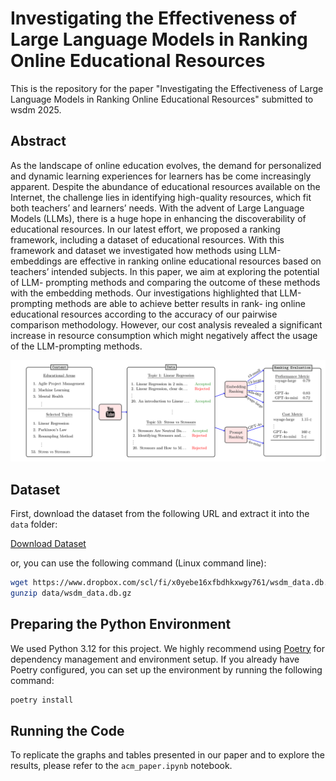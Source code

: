 
# Investigating the Effectiveness of Large Language Models in Ranking Online Educational Resources

This is the repository for the paper "Investigating the Effectiveness of Large Language Models in Ranking Online Educational Resources" submitted to wsdm 2025. 

## Abstract
As the landscape of online education evolves, the demand for personalized and dynamic learning experiences for learners has be come increasingly apparent. Despite the abundance of educational resources available on the Internet, the challenge lies in identifying high-quality resources, which fit both teachers’ and learners’ needs. With the advent of Large Language Models (LLMs), there is a huge hope in enhancing the discoverability of educational resources. In our latest effort, we proposed a ranking framework, including a dataset of educational resources. With this framework and dataset we investigated how methods using LLM-embeddings are effective in ranking online educational resources based on teachers’ intended subjects. In this paper, we aim at exploring the potential of LLM- prompting methods and comparing the outcome of these methods with the embedding methods. Our investigations highlighted that LLM-prompting methods are able to achieve better results in rank- ing online educational resources according to the accuracy of our pairwise comparison methodology. However, our cost analysis revealed a significant increase in resource consumption which might negatively affect the usage of the LLM-prompting methods.

![Framework](toc_wsdm.png)
## Dataset

First, download the dataset from the following URL and extract it into the `data` folder:

[Download Dataset](https://mega.nz/file/zL4UUTCQ#CZJCtR_-Q2sqhSouvBuAPOLaSsOVREfouO-ozCjiYiQ)

or, you can use the following command (Linux command line):

```bash
wget https://www.dropbox.com/scl/fi/x0yebe16xfbdhkxwgy761/wsdm_data.db.gz?rlkey=3v24a41fnml0pbdt8k172g7b8&dl=1 -O data/wsdm_data.db.gz
gunzip data/wsdm_data.db.gz
```

## Preparing the Python Environment

We used Python 3.12 for this project. We highly recommend using [Poetry](https://python-poetry.org/) for dependency management and environment setup. If you already have Poetry configured, you can set up the environment by running the following command:

```bash
poetry install
```

## Running the Code

To replicate the graphs and tables presented in our paper and to explore the results, please refer to the `acm_paper.ipynb` notebook. 

